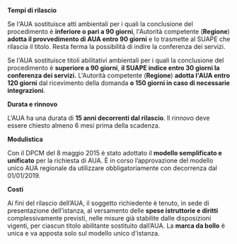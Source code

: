 **Tempi di rilascio**

Se l'AUA sostituisce atti ambientali per i quali la conclusione del procedimento è **inferiore o pari a 90 giorni**, l'Autorità competente (**Regione**) **adotta il provvedimento di AUA entro 90 giorni** e lo trasmette al SUAPE che rilascia il titolo. Resta ferma la possibilità di indire la conferenza dei servizi.

Se l'AUA sostituisce titoli abilitativi ambientali per i quali la conclusione del procedimento è **superiore a 90 giorni**, **il SUAPE indice entro 30 giorni la conferenza dei servizi.**
L'Autorità competente (**Regione**) **adotta l'AUA entro 120 giorni** dal ricevimento della domanda **o 150 giorni in caso di necessarie integrazioni**.

**Durata e rinnovo**

L'AUA ha una durata di **15 anni decorrenti dal rilascio**. Il rinnovo deve essere chiesto almeno 6 mesi prima della scadenza.

**Modulistica**

Con il DPCM del 8 maggio 2015 è stato adottato il **modello semplificato e unificato** per la richiesta di AUA. È in corso l’approvazione  del modello unico AUA regionale da utilizzare obbligatoriamente con decorrenza dal 01/01/2019.

**Costi**

Ai fini del rilascio dell’AUA, il soggetto richiedente è tenuto, in sede di presentazione dell’istanza, al versamento delle **spese istruttorie e diritti** complessivamente previsti, nelle misure già stabilite dalle disposizioni vigenti, per ciascun titolo abilitante sostituito dall’AUA.
La **marca da bollo** è unica e va apposta solo sul modello unico d'istanza.
